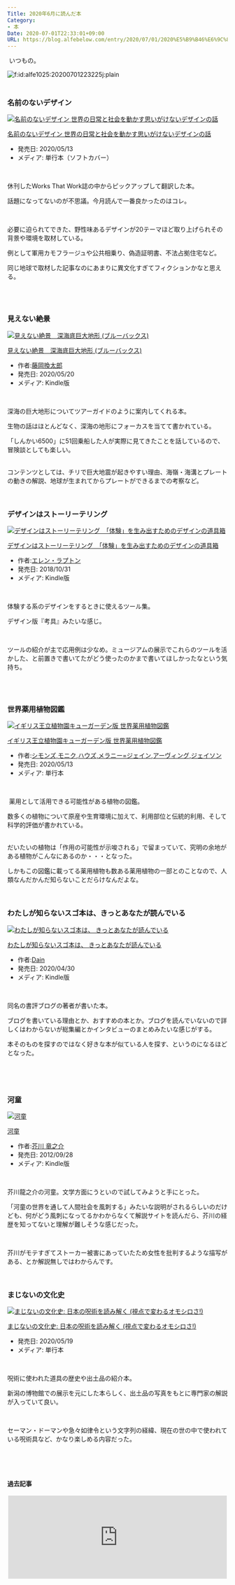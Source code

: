 ```yaml
---
Title: 2020年6月に読んだ本
Category:
- 本
Date: 2020-07-01T22:33:01+09:00
URL: https://blog.alfebelow.com/entry/2020/07/01/2020%E5%B9%B46%E6%9C%88%E3%81%AB%E8%AA%AD%E3%82%93%E3%81%A0%E6%9C%AC
---
```


<p> いつもの。</p>
<p><img src="https://cdn-ak.f.st-hatena.com/images/fotolife/a/alfe1025/20200701/20200701223225.jpg" alt="f:id:alfe1025:20200701223225j:plain" title="f:id:alfe1025:20200701223225j:plain" class="hatena-fotolife" itemprop="image" /></p>

### <br />名前のないデザイン

<div class="freezed">
<div class="hatena-asin-detail"><a href="https://www.amazon.co.jp/exec/obidos/ASIN/4766133935/ab1025-22/"><img src="https://m.media-amazon.com/images/I/51bR1IbTpdL._SL160_.jpg" class="hatena-asin-detail-image" alt="名前のないデザイン 世界の日常と社会を動かす思いがけないデザインの話" title="名前のないデザイン 世界の日常と社会を動かす思いがけないデザインの話" /></a>
<div class="hatena-asin-detail-info">
<p class="hatena-asin-detail-title"><a href="https://www.amazon.co.jp/exec/obidos/ASIN/4766133935/ab1025-22/">名前のないデザイン 世界の日常と社会を動かす思いがけないデザインの話</a></p>
<ul>
<li><span class="hatena-asin-detail-label">発売日:</span> 2020/05/13</li>
<li><span class="hatena-asin-detail-label">メディア:</span> 単行本（ソフトカバー）</li>
</ul>
</div>
<div class="hatena-asin-detail-foot"> </div>
</div>
</div>
<p>休刊したWorks That Work誌の中からピックアップして翻訳した本。</p>
<p>話題になってないのが不思議。今月読んで一番良かったのはコレ。</p>
<p> </p>
<p>必要に迫られてできた、野性味あるデザインが20テーマほど取り上げられその背景や環境を取材している。</p>
<p>例として軍用カモフラージュや公共相乗り、偽造証明書、不法占拠住宅など。</p>
<p>同じ地球で取材した記事なのにあまりに異文化すぎてフィクションかなと思える。</p>
<p> </p>

### <br />見えない絶景

<div class="freezed">
<div class="hatena-asin-detail"><a href="https://www.amazon.co.jp/exec/obidos/ASIN/B088KJG9L8/ab1025-22/"><img src="https://m.media-amazon.com/images/I/51XLyp2BrlL._SL160_.jpg" class="hatena-asin-detail-image" alt="見えない絶景　深海底巨大地形 (ブルーバックス)" title="見えない絶景　深海底巨大地形 (ブルーバックス)" /></a>
<div class="hatena-asin-detail-info">
<p class="hatena-asin-detail-title"><a href="https://www.amazon.co.jp/exec/obidos/ASIN/B088KJG9L8/ab1025-22/">見えない絶景　深海底巨大地形 (ブルーバックス)</a></p>
<ul>
<li><span class="hatena-asin-detail-label">作者:</span><a href="http://d.hatena.ne.jp/keyword/%C6%A3%B2%AC%B4%B9%C2%C0%CF%BA" class="keyword">藤岡換太郎</a></li>
<li><span class="hatena-asin-detail-label">発売日:</span> 2020/05/20</li>
<li><span class="hatena-asin-detail-label">メディア:</span> Kindle版</li>
</ul>
</div>
<div class="hatena-asin-detail-foot"> </div>
</div>
</div>
<p>深海の巨大地形についてツアーガイドのように案内してくれる本。</p>
<p>生物の話はほとんどなく、深海の地形にフォーカスを当てて書かれている。</p>
<p>「しんかい6500」に51回乗船した人が実際に見てきたことを話しているので、冒険談としても楽しい。</p>
<p><br />コンテンツとしては、チリで巨大地震が起きやすい理由、海嶺・海溝とプレートの動きの解説、地球が生まれてからプレートができるまでの考察など。</p>
<p> </p>

### デザインはストーリーテリング

<div class="freezed">
<div class="hatena-asin-detail"><a href="https://www.amazon.co.jp/exec/obidos/ASIN/B07J62CY6H/ab1025-22/"><img src="https://m.media-amazon.com/images/I/51hkcARsMPL._SL160_.jpg" class="hatena-asin-detail-image" alt="デザインはストーリーテリング　「体験」を生み出すためのデザインの道具箱" title="デザインはストーリーテリング　「体験」を生み出すためのデザインの道具箱" /></a>
<div class="hatena-asin-detail-info">
<p class="hatena-asin-detail-title"><a href="https://www.amazon.co.jp/exec/obidos/ASIN/B07J62CY6H/ab1025-22/">デザインはストーリーテリング　「体験」を生み出すためのデザインの道具箱</a></p>
<ul>
<li><span class="hatena-asin-detail-label">作者:</span><a href="http://d.hatena.ne.jp/keyword/%A5%A8%A5%EC%A5%F3%A1%A6%A5%E9%A5%D7%A5%C8%A5%F3" class="keyword">エレン・ラプトン</a></li>
<li><span class="hatena-asin-detail-label">発売日:</span> 2018/10/31</li>
<li><span class="hatena-asin-detail-label">メディア:</span> Kindle版</li>
</ul>
</div>
<div class="hatena-asin-detail-foot"> </div>
</div>
</div>
<p>体験する系のデザインをするときに使えるツール集。</p>
<p>デザイン版『考具』みたいな感じ。</p>
<p> </p>
<p>ツールの紹介が主で応用例は少なめ。ミュージアムの展示でこれらのツールを活かした、と前置きで書いてたがどう使ったのかまで書いてほしかったなという気持ち。</p>
<p> </p>

### <br />世界薬用植物図鑑

<div class="freezed">
<div class="hatena-asin-detail"><a href="https://www.amazon.co.jp/exec/obidos/ASIN/4562057386/ab1025-22/"><img src="https://m.media-amazon.com/images/I/51yXucsry2L._SL160_.jpg" class="hatena-asin-detail-image" alt="イギリス王立植物園キューガーデン版 世界薬用植物図鑑" title="イギリス王立植物園キューガーデン版 世界薬用植物図鑑" /></a>
<div class="hatena-asin-detail-info">
<p class="hatena-asin-detail-title"><a href="https://www.amazon.co.jp/exec/obidos/ASIN/4562057386/ab1025-22/">イギリス王立植物園キューガーデン版 世界薬用植物図鑑</a></p>
<ul>
<li><span class="hatena-asin-detail-label">作者:</span><a href="http://d.hatena.ne.jp/keyword/%A5%B7%A5%E2%A5%F3%A5%BA%2C%A5%E2%A5%CB%A5%AF" class="keyword">シモンズ,モニク</a>,<a href="http://d.hatena.ne.jp/keyword/%A5%CF%A5%A6%A5%BA%2C%A5%E1%A5%E9%A5%CB%A1%BC%3D%A5%B8%A5%A7%A5%A4%A5%F3" class="keyword">ハウズ,メラニー=ジェイン</a>,<a href="http://d.hatena.ne.jp/keyword/%A5%A2%A1%BC%A5%F4%A5%A3%A5%F3%A5%B0%2C%A5%B8%A5%A7%A5%A4%A5%BD%A5%F3" class="keyword">アーヴィング,ジェイソン</a></li>
<li><span class="hatena-asin-detail-label">発売日:</span> 2020/05/13</li>
<li><span class="hatena-asin-detail-label">メディア:</span> 単行本</li>
</ul>
</div>
<div class="hatena-asin-detail-foot"> </div>
</div>
</div>
<p> 薬用として活用できる可能性がある植物の図鑑。</p>
<p>数多くの植物について原産や生育環境に加えて、利用部位と伝統的利用、そして科学的評価が書かれている。</p>
<p><br />だいたいの植物は「作用の可能性が示唆される」で留まっていて、究明の余地がある植物がこんなにあるのか・・・となった。</p>
<p>しかもこの図鑑に載ってる薬用植物も数ある薬用植物の一部とのことなので、人類なんだかんだ知らないことだらけなんだよな。</p>
<p> </p>

### わたしが知らないスゴ本は、きっとあなたが読んでいる

<div class="freezed">
<div class="hatena-asin-detail"><a href="https://www.amazon.co.jp/exec/obidos/ASIN/B087M2V5G6/ab1025-22/"><img src="https://m.media-amazon.com/images/I/51pVimw0bCL._SL160_.jpg" class="hatena-asin-detail-image" alt="わたしが知らないスゴ本は、 きっとあなたが読んでいる" title="わたしが知らないスゴ本は、 きっとあなたが読んでいる" /></a>
<div class="hatena-asin-detail-info">
<p class="hatena-asin-detail-title"><a href="https://www.amazon.co.jp/exec/obidos/ASIN/B087M2V5G6/ab1025-22/">わたしが知らないスゴ本は、 きっとあなたが読んでいる</a></p>
<ul>
<li><span class="hatena-asin-detail-label">作者:</span><a href="http://d.hatena.ne.jp/keyword/Dain" class="keyword">Dain</a></li>
<li><span class="hatena-asin-detail-label">発売日:</span> 2020/04/30</li>
<li><span class="hatena-asin-detail-label">メディア:</span> Kindle版</li>
</ul>
</div>
<div class="hatena-asin-detail-foot"> </div>
</div>
</div>
<p>同名の書評ブログの著者が書いた本。</p>
<p>ブログを書いている理由とか、おすすめの本とか。ブログを読んでいないので詳しくはわからないが総集編とかインタビューのまとめみたいな感じがする。</p>
<p>本そのものを探すのではなく好きな本が似ている人を探す、というのになるほどとなった。</p>
<p> </p>
<p> </p>

### 河童 

<div class="freezed">
<div class="hatena-asin-detail"><a href="https://www.amazon.co.jp/exec/obidos/ASIN/B009IWNFY4/ab1025-22/"><img src="https://m.media-amazon.com/images/I/41+xWcitoHL._SL160_.jpg" class="hatena-asin-detail-image" alt="河童" title="河童" /></a>
<div class="hatena-asin-detail-info">
<p class="hatena-asin-detail-title"><a href="https://www.amazon.co.jp/exec/obidos/ASIN/B009IWNFY4/ab1025-22/">河童</a></p>
<ul>
<li><span class="hatena-asin-detail-label">作者:</span><a href="http://d.hatena.ne.jp/keyword/%B3%A9%C0%EE%20%CE%B5%C7%B7%B2%F0" class="keyword">芥川 竜之介</a></li>
<li><span class="hatena-asin-detail-label">発売日:</span> 2012/09/28</li>
<li><span class="hatena-asin-detail-label">メディア:</span> Kindle版</li>
</ul>
</div>
<div class="hatena-asin-detail-foot"> </div>
</div>
</div>
<p>芥川龍之介の河童。文学方面にうといので試してみようと手にとった。</p>
<p>「河童の世界を通して人間社会を風刺する」みたいな説明がされるらしいのだけども、何がどう風刺になってるかわからなくて解説サイトを読んだら、芥川の経歴を知ってないと理解が難しそうな感じだった。</p>
<p> </p>
<p>芥川がモテすぎてストーカー被害にあっていたため女性を批判するような描写がある、とか解説無しではわからんです。</p>
<p> </p>

### まじないの文化史

<div class="freezed">
<div class="hatena-asin-detail"><a href="https://www.amazon.co.jp/exec/obidos/ASIN/4309228038/ab1025-22/"><img src="https://m.media-amazon.com/images/I/517Qa2QKs+L._SL160_.jpg" class="hatena-asin-detail-image" alt="まじないの文化史: 日本の呪術を読み解く (視点で変わるオモシロさ!)" title="まじないの文化史: 日本の呪術を読み解く (視点で変わるオモシロさ!)" /></a>
<div class="hatena-asin-detail-info">
<p class="hatena-asin-detail-title"><a href="https://www.amazon.co.jp/exec/obidos/ASIN/4309228038/ab1025-22/">まじないの文化史: 日本の呪術を読み解く (視点で変わるオモシロさ!)</a></p>
<ul>
<li><span class="hatena-asin-detail-label">発売日:</span> 2020/05/19</li>
<li><span class="hatena-asin-detail-label">メディア:</span> 単行本</li>
</ul>
</div>
<div class="hatena-asin-detail-foot"> </div>
</div>
</div>
<p>呪術に使われた道具の歴史や出土品の紹介本。</p>
<p>新潟の博物館での展示を元にした本らしく、出土品の写真をもとに専門家の解説が入っていて良い。</p>
<p> </p>
<p>セーマン・ドーマンや急々如律令という文字列の経緯、現在の世の中で使われている呪術具など、かなり楽しめる内容だった。</p>
<p> </p>
<p> </p>
<h4>過去記事</h4>
<p><iframe class="embed-card embed-blogcard" style="display: block; width: 100%; height: 190px; max-width: 500px; margin: auto;" title="2020年5月に読んだ本 - FUN YOU BLOG" src="https://hatenablog-parts.com/embed?url=https%3A%2F%2Fblog.alfebelow.com%2Fentry%2F2020%2F05%2F30%2F2020%25E5%25B9%25B45%25E6%259C%2588%25E3%2581%25AB%25E8%25AA%25AD%25E3%2582%2593%25E3%2581%25A0%25E6%259C%25AC" frameborder="0" scrolling="no"></iframe></p>
<p> </p>
